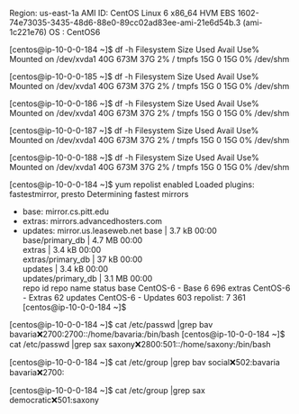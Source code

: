 Region: us-east-1a
AMI ID: CentOS Linux 6 x86_64 HVM EBS 1602-74e73035-3435-48d6-88e0-89cc02ad83ee-ami-21e6d54b.3 (ami-1c221e76)
OS    : CentOS6

[centos@ip-10-0-0-184 ~]$ df -h
Filesystem      Size  Used Avail Use% Mounted on
/dev/xvda1       40G  673M   37G   2% /
tmpfs            15G     0   15G   0% /dev/shm

[centos@ip-10-0-0-185 ~]$ df -h
Filesystem      Size  Used Avail Use% Mounted on
/dev/xvda1       40G  673M   37G   2% /
tmpfs            15G     0   15G   0% /dev/shm

[centos@ip-10-0-0-186 ~]$ df -h
Filesystem      Size  Used Avail Use% Mounted on
/dev/xvda1       40G  673M   37G   2% /
tmpfs            15G     0   15G   0% /dev/shm

[centos@ip-10-0-0-187 ~]$ df -h
Filesystem      Size  Used Avail Use% Mounted on
/dev/xvda1       40G  673M   37G   2% /
tmpfs            15G     0   15G   0% /dev/shm

[centos@ip-10-0-0-188 ~]$ df -h
Filesystem      Size  Used Avail Use% Mounted on
/dev/xvda1       40G  673M   37G   2% /
tmpfs            15G     0   15G   0% /dev/shm

[centos@ip-10-0-0-184 ~]$ yum repolist enabled
Loaded plugins: fastestmirror, presto
Determining fastest mirrors
 * base: mirror.cs.pitt.edu
 * extras: mirrors.advancedhosters.com
 * updates: mirror.us.leaseweb.net
base                                                                                                                                                                      | 3.7 kB     00:00     
base/primary_db                                                                                                                                                           | 4.7 MB     00:00     
extras                                                                                                                                                                    | 3.4 kB     00:00     
extras/primary_db                                                                                                                                                         |  37 kB     00:00     
updates                                                                                                                                                                   | 3.4 kB     00:00     
updates/primary_db                                                                                                                                                        | 3.1 MB     00:00     
repo id                                                                                 repo name                                                                                          status
base                                                                                    CentOS-6 - Base                                                                                    6 696
extras                                                                                  CentOS-6 - Extras                                                                                     62
updates                                                                                 CentOS-6 - Updates                                                                                   603
repolist: 7 361
[centos@ip-10-0-0-184 ~]$ 


[centos@ip-10-0-0-184 ~]$ cat /etc/passwd |grep bav
bavaria:x:2700:2700::/home/bavaria:/bin/bash
[centos@ip-10-0-0-184 ~]$ cat /etc/passwd |grep sax
saxony:x:2800:501::/home/saxony:/bin/bash

[centos@ip-10-0-0-184 ~]$ cat /etc/group |grep bav
social:x:502:bavaria
bavaria:x:2700:

[centos@ip-10-0-0-184 ~]$ cat /etc/group |grep sax
democratic:x:501:saxony

